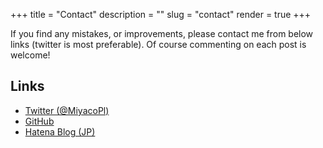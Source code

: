 +++
title = "Contact"
description = ""
slug = "contact"
render = true
+++

If you find any mistakes, or improvements, please contact me from below links (twitter is most preferable). Of course commenting on each post is welcome!

## Links

* [Twitter (@MiyacoPl)](https://twitter.com/MiyacoPl)
* [GitHub](https://github.com/MiyacoGBF)
* [Hatena Blog (JP)](https://miyacopl.hatenablog.com/)
